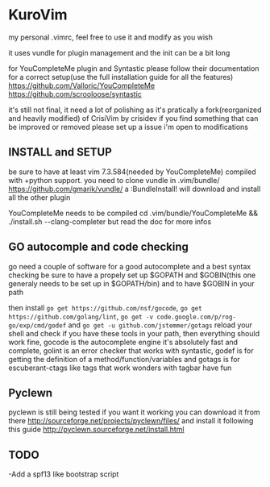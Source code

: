 KuroVim
=======

my personal .vimrc, feel free to use it and modify as you wish


it uses vundle for plugin management and the init can be a bit long

for YouCompleteMe plugin and Syntastic please follow their documentation for a correct setup(use the full installation guide for all the features)
https://github.com/Valloric/YouCompleteMe
https://github.com/scrooloose/syntastic


it's still not final, it need a lot of polishing as it's pratically a fork(reorganized and heavily modified) of CrisiVim by crisidev
if you find something that can be improved or removed please set up a issue i'm open to modifications


INSTALL and SETUP
--------
be sure to have at least vim 7.3.584(needed by YouCompleteMe) compiled with +python support.
you need to clone vundle in .vim/bundle/ https://github.com/gmarik/vundle/ a :BundleInstall! will download and install all the other plugin

YouCompleteMe needs to be compiled cd .vim/bundle/YouCompleteMe && ./install.sh --clang-completer 
but read the doc for more infos

GO autocomple and code checking
-----
go need a couple of software for a good autocomplete and a best syntax checking
be sure to have a propely set up $GOPATH and $GOBIN(this one generaly needs to be set up in $GOPATH/bin) and to have $GOBIN in your path

then install ````go get https://github.com/nsf/gocode````, ````go get https://github.com/golang/lint````, ````go get -v code.google.com/p/rog-go/exp/cmd/godef```` and ````go get -u github.com/jstemmer/gotags```` reload your shell and check if you have these tools in your path, then everything should work fine, gocode is the autocomplete engine it's absolutely fast and complete, golint is an error checker that works with syntastic, godef is for getting the definition of a method/function/variables and gotags is for escuberant-ctags like tags that work wonders with tagbar have fun

Pyclewn
----
pyclewn is still being tested if you want it working you can download it from there http://sourceforge.net/projects/pyclewn/files/ and install it following this guide http://pyclewn.sourceforge.net/install.html

TODO
----
-Add a spf13 like bootstrap script
